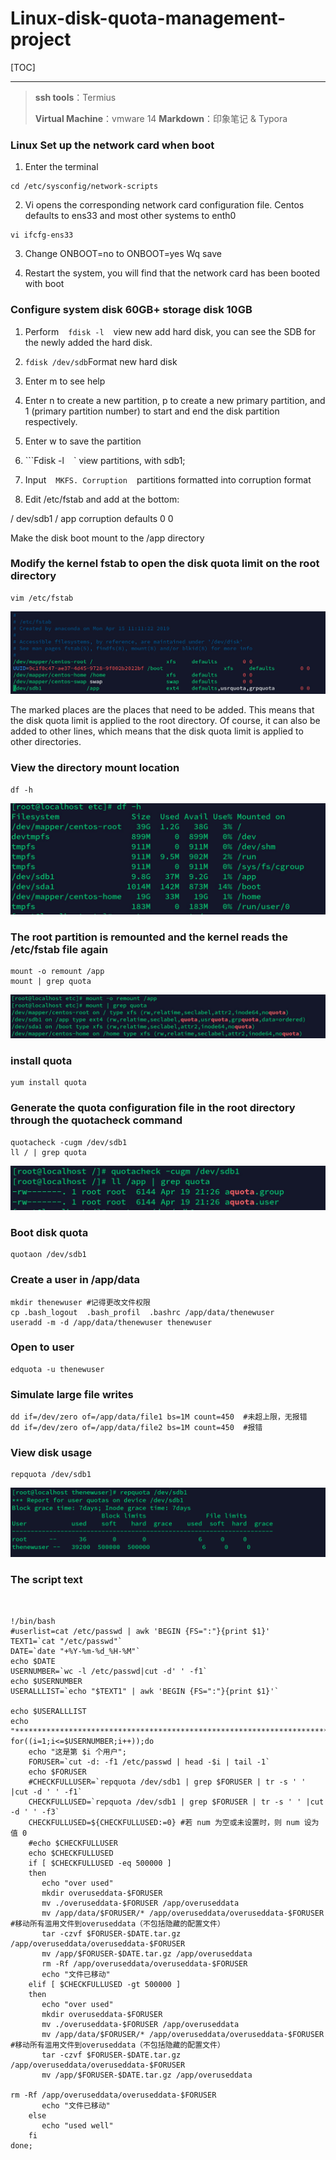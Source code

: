 # Linux-disk-quota-management-project
[TOC]
***
>**ssh tools**：Termius
>
>**Virtual Machine**：vmware 14
>**Markdown**：印象笔记 & Typora

### Linux Set up the network card when boot
1. Enter the terminal
```
cd /etc/sysconfig/network-scripts
```
2. Vi opens the corresponding network card configuration file. Centos defaults to ens33 and most other systems to enth0
```
vi ifcfg-ens33
```
3. Change ONBOOT=no     to     ONBOOT=yes  Wq save

4. Restart the system, you will find that the network card has been booted with boot

### Configure system disk 60GB+ storage disk 10GB
1. Perform ` ` ` fdisk -l ` ` ` view new add hard disk, you can see the SDB for the newly added the hard disk.

2. ```fdisk /dev/sdb```Format new hard disk

3. Enter m to see help

4. Enter n to create a new partition, p to create a new primary partition, and 1 (primary partition number) to start and end the disk partition respectively.

5. Enter w to save the partition

6. ```Fdisk -l ` ` ` view partitions, with sdb1;

7. Input ` ` ` MKFS. Corruption ` ` ` partitions formatted into corruption format

8. Edit /etc/fstab and add at the bottom:

  / dev/sdb1 / app corruption defaults 0 0

  Make the disk boot mount to the /app directory

### Modify the kernel fstab to open the disk quota limit on the root directory
```
vim /etc/fstab 
```
![image](1.jpg)

The marked places are the places that need to be added. This means that the disk quota limit is applied to the root directory. Of course, it can also be added to other lines, which means that the disk quota limit is applied to other directories.

### View the directory mount location
```
df -h
```
![image](2.jpg)

### The root partition is remounted and the kernel reads the /etc/fstab file again
```
mount -o remount /app
mount | grep quota
```
![image](3.jpg)

### install quota
```
yum install quota
```

### Generate the quota configuration file in the root directory through the quotacheck command
```
quotacheck -cugm /dev/sdb1
ll / | grep quota
```
![image](4.jpg)

### Boot disk quota
```
quotaon /dev/sdb1
```

### Create a user in /app/data
```
mkdir thenewuser #记得更改文件权限
cp .bash_logout  .bash_profil  .bashrc /app/data/thenewuser
useradd -m -d /app/data/thenewuser thenewuser
```

### Open to user
```
edquota -u thenewuser
```

### Simulate large file writes
```
dd if=/dev/zero of=/app/data/file1 bs=1M count=450  #未超上限，无报错
dd if=/dev/zero of=/app/data/file2 bs=1M count=450  #报错
```


### View disk usage
```
repquota /dev/sdb1
```
![image](5.jpg)

### The script text
```shell


!/bin/bash
#userlist=cat /etc/passwd | awk 'BEGIN {FS=":"}{print $1}'
TEXT1=`cat "/etc/passwd"`
DATE=`date "+%Y-%m-%d_%H-%M"`
echo $DATE
USERNUMBER=`wc -l /etc/passwd|cut -d' ' -f1`
echo $USERNUMBER
USERALLLIST=`echo "$TEXT1" | awk 'BEGIN {FS=":"}{print $1}'`

echo $USERALLLIST
echo "********************************************************************************************************"
for((i=1;i<=$USERNUMBER;i++));do
    echo "这是第 $i 个用户";
    FORUSER=`cut -d: -f1 /etc/passwd | head -$i | tail -1`
    echo $FORUSER
    #CHECKFULLUSER=`repquota /dev/sdb1 | grep $FORUSER | tr -s ' ' |cut -d ' ' -f1`
    CHECKFULLUSED=`repquota /dev/sdb1 | grep $FORUSER | tr -s ' ' |cut -d ' ' -f3`
    CHECKFULLUSED=${CHECKFULLUSED:=0} #若 num 为空或未设置时，则 num 设为值 0
    #echo $CHECKFULLUSER
    echo $CHECKFULLUSED
    if [ $CHECKFULLUSED -eq 500000 ]
    then
       echo "over used"
       mkdir overuseddata-$FORUSER
       mv ./overuseddata-$FORUSER /app/overuseddata
       mv /app/data/$FORUSER/* /app/overuseddata/overuseddata-$FORUSER  #移动所有滥用文件到overuseddata（不包括隐藏的配置文件）
       tar -czvf $FORUSER-$DATE.tar.gz /app/overuseddata/overuseddata-$FORUSER
       mv /app/$FORUSER-$DATE.tar.gz /app/overuseddata
       rm -Rf /app/overuseddata/overuseddata-$FORUSER
       echo "文件已移动"    
    elif [ $CHECKFULLUSED -gt 500000 ]
    then
       echo "over used"
       mkdir overuseddata-$FORUSER
       mv ./overuseddata-$FORUSER /app/overuseddata
       mv /app/data/$FORUSER/* /app/overuseddata/overuseddata-$FORUSER  #移动所有滥用文件到overuseddata（不包括隐藏的配置文件）
       tar -czvf $FORUSER-$DATE.tar.gz /app/overuseddata/overuseddata-$FORUSER
       mv /app/$FORUSER-$DATE.tar.gz /app/overuseddata
       
rm -Rf /app/overuseddata/overuseddata-$FORUSER
       echo "文件已移动" 
    else
       echo "used well"
    fi
done;
```